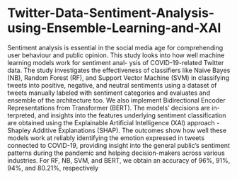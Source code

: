 # Twitter-Data-Sentiment-Analysis-using-Ensemble-Learning-and-XAI
Sentiment analysis is essential in the social media age for comprehending user behaviour and
public opinion. This study looks into how well machine learning models work for sentiment anal-
ysis of COVID-19-related Twitter data. The study investigates the effectiveness of classifiers like
Naive Bayes (NB), Random Forest (RF), and Support Vector Machine (SVM) in classifying tweets
into positive, negative, and neutral sentiments using a dataset of tweets manually labeled with
sentiment categories and evaluates and ensemble of the architecture too. We also implement
Bidirectional Encoder Representations from Transformer (BERT). The models’ decisions are in-
terpreted, and insights into the features underlying sentiment classification are obtained using the
Explainable Artificial Intelligence (XAI) approach - Shapley Additive Explanations (SHAP). The
outcomes show how well these models work at reliably identifying the emotion expressed in tweets
connected to COVID-19, providing insight into the general public’s sentiment patterns during the
pandemic and helping decision-makers across various industries. For RF, NB, SVM, and BERT,
we obtain an accuracy of 96%, 91%, 94%, and 80.21%, respectively
